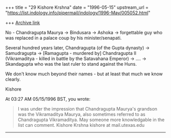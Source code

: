 +++
title = "29 Kishore Krshna"
date = "1996-05-15"
upstream_url = "https://list.indology.info/pipermail/indology/1996-May/005052.html"

+++
[Archive link](https://list.indology.info/pipermail/indology/1996-May/005052.html)

No - Chandragupta Maurya -> Bindusara -> Ashoka -> forgettable guy
who was replaced in a palace coup by his minister/senapati.

Several hundred years later, Chandragupta (of the Gupta dynasty)
-> Samudragupta -> [Ramagupta - murdered by] Chandragupta II 
(Vikramaditya - killed in battle by the Satavahana Emperor) -> 
.... -> Skandagupta who was the last ruler to
stand against the Huns. 

We don't know much beyond their names - but at least that much we
know clearly.

Kishore

At 03:27 AM 05/15/1996 BST, you wrote:
>I was under the impression that Chandragupta Maurya's grandson was the
>Vikramaditya Maurya, also sometimes referred to as Chandragupta
>Vikramaditya. May someone more knowledgable in the list can comment.
Kishore Krshna
kishore at mail.utexas.edu
______________________________________________________________





